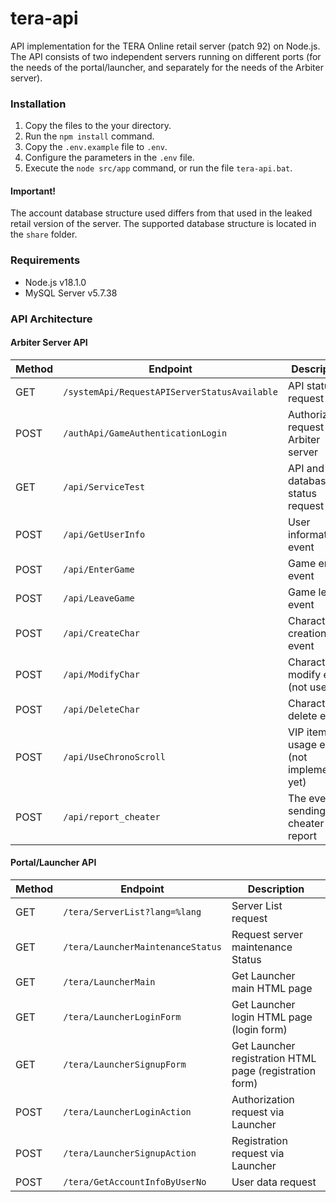 # tera-api

API implementation for the TERA Online retail server (patch 92) on Node.js. The API consists of two independent servers running on different ports (for the needs of the portal/launcher, and separately for the needs of the Arbiter server).

### Installation

1. Copy the files to the your directory.
2. Run the `npm install` command.
3. Copy the `.env.example` file to `.env`.
4. Configure the parameters in the `.env` file.
5. Execute the `node src/app` command, or run the file `tera-api.bat`.

#### Important!

The account database structure used differs from that used in the leaked retail version of the server. The supported database structure is located in the `share` folder.

### Requirements

* Node.js v18.1.0
* MySQL Server v5.7.38

### API Architecture

#### Arbiter Server API

Method | Endpoint | Description
--- | --- | ---
GET | `/systemApi/RequestAPIServerStatusAvailable` | API status request
POST | `/authApi/GameAuthenticationLogin` | Authorization request via Arbiter server
GET | `/api/ServiceTest` | API and database status request
POST | `/api/GetUserInfo` | User information event
POST | `/api/EnterGame` | Game enter event
POST | `/api/LeaveGame` | Game leave event
POST | `/api/CreateChar` | Character creation event
POST | `/api/ModifyChar` | Character modify event (not used)
POST | `/api/DeleteChar` | Character delete event
POST | `/api/UseChronoScroll` | VIP item usage event (not implemented yet)
POST | `/api/report_cheater` | The event of sending a cheater report

#### Portal/Launcher API

Method | Endpoint | Description
--- | --- | ---
GET | `/tera/ServerList?lang=%lang` | Server List request
GET | `/tera/LauncherMaintenanceStatus` | Request server maintenance Status
GET | `/tera/LauncherMain` | Get Launcher main HTML page
GET | `/tera/LauncherLoginForm` | Get Launcher login HTML page (login form)
GET | `/tera/LauncherSignupForm` | Get Launcher registration HTML page (registration form)
POST | `/tera/LauncherLoginAction` | Authorization request via Launcher
POST | `/tera/LauncherSignupAction` | Registration request via Launcher
POST | `/tera/GetAccountInfoByUserNo` | User data request
